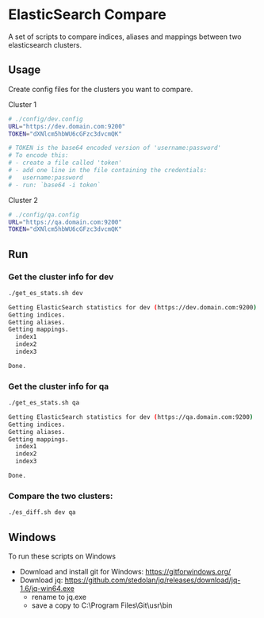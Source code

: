 # ElasticSearch Compare

A set of scripts to compare indices, aliases and mappings between two elasticsearch clusters. 

## Usage

Create config files for the clusters you want to compare.

Cluster 1 

``` bash
# ./config/dev.config
URL="https://dev.domain.com:9200"
TOKEN="dXNlcm5hbWU6cGFzc3dvcmQK"

# TOKEN is the base64 encoded version of 'username:password'
# To encode this:
# - create a file called 'token'
# - add one line in the file containing the credentials:
#	username:password
# - run: `base64 -i token`

```

Cluster 2
``` bash
# ./config/qa.config
URL="https://qa.domain.com:9200"
TOKEN="dXNlcm5hbWU6cGFzc3dvcmQK"
```

## Run
### Get the cluster info for **dev**
``` bash
./get_es_stats.sh dev
```
``` bash
Getting ElasticSearch statistics for dev (https://dev.domain.com:9200)
Getting indices.
Getting aliases.
Getting mappings.
  index1
  index2
  index3

Done.
```

### Get the cluster info for **qa**
``` bash
./get_es_stats.sh qa
```
``` bash
Getting ElasticSearch statistics for dev (https://qa.domain.com:9200)
Getting indices.
Getting aliases.
Getting mappings.
  index1
  index2
  index3

Done.
```

### Compare the two clusters:

``` bash
./es_diff.sh dev qa
```

## Windows

To run these scripts on Windows
- Download and install git for Windows: https://gitforwindows.org/
- Download jq: https://github.com/stedolan/jq/releases/download/jq-1.6/jq-win64.exe
  - rename to jq.exe
  - save a copy to C:\Program Files\Git\usr\bin
